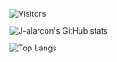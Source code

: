 
![Visitors](https://api.visitorbadge.io/api/visitors?path=https%3A%2F%2Fgithub.com%2Fj-alarcon%2Fj-alarcon&label=VIEWS&labelColor=%23292929&countColor=%23f0a85d)

![J-alarcon's GitHub stats](https://github-readme-stats.vercel.app/api?username=j-alarcon&hide=contribs,prs&title_color=f0a85dff&text_color=FFFFFF&border_color=f0a85dff&bg_color=292929ff&border_radius=0)

![Top Langs](https://github-readme-stats.vercel.app/api/top-langs/?username=j-alarcon&layout=compact&title_color=f0a85dff&text_color=FFFFFF&border_color=f0a85dff&bg_color=292929ff&border_radius=0)